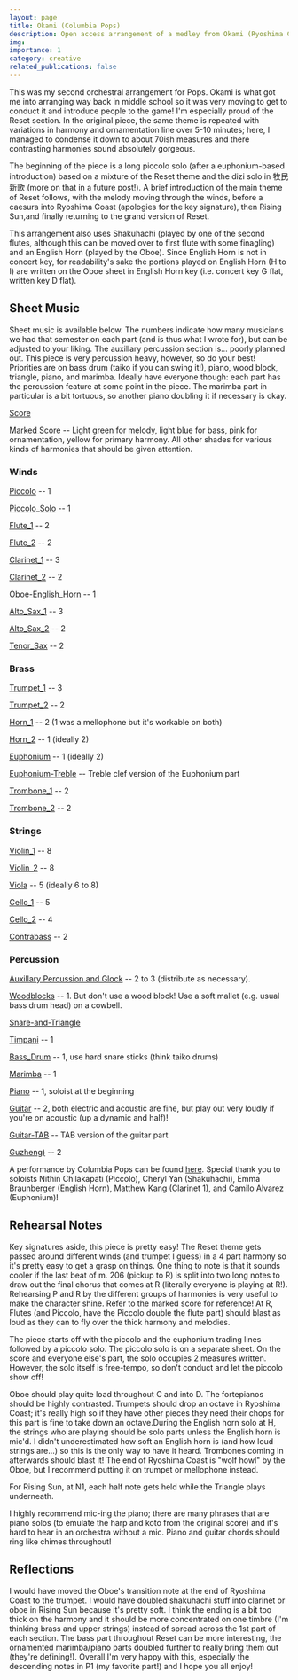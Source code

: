 ```yaml
---
layout: page
title: Okami (Columbia Pops)
description: Open access arrangement of a medley from Okami (Ryoshima Coast, Rising Sun, Reset -- Thank You)
img: 
importance: 1
category: creative
related_publications: false
---
```


This was my second orchestral arrangement for Pops. Okami is what got me into arranging way back in middle school so it was very moving to get to conduct it and introduce people to the game! I'm especially proud of the Reset section. In the original piece, the same theme is repeated with variations in harmony and ornamentation line over 5-10 minutes; here, I managed to condense it down to about 70ish measures and there contrasting harmonies sound absolutely gorgeous.

The beginning of the piece is a long piccolo solo (after a euphonium-based introduction) based on a mixture of the Reset theme and the dizi solo in 牧民新歌 (more on that in a future post!). A brief introduction of the main theme of Reset follows, with the melody moving through the winds, before a caesura into Ryoshima Coast (apologies for the key signature), then Rising Sun,and finally returning to the grand version of Reset. 

This arrangement also uses Shakuhachi (played by one of the second flutes, although this can be moved over to first flute with some finagling) and an English Horn (played by the Oboe). Since English Horn is not in concert key, for readability's sake the portions played on English Horn (H to I) are written on the Oboe sheet in English Horn key (i.e. concert key G flat, written key D flat). 

## Sheet Music
Sheet music is available below. The numbers indicate how many musicians we had that semester on each part (and is thus what I wrote for), but can be adjusted to your liking. The auxillary percussion section is... poorly planned out. This piece is very percussion heavy, however, so do your best! Priorities are on bass drum (taiko if you can swing it!), piano, wood block, triangle, piano, and marimba. Ideally have everyone though: each part has the percussion feature at some point in the piece. The marimba part in particular is a bit tortuous, so another piano doubling it if necessary is okay.

[Score](https://xiongshujun.github.io/assets/pdf/music/Okami_v6.pdf)

[Marked Score](https://xiongshujun.github.io/assets/pdf/music/Okami-v6_Marked.pdf) -- Light green for melody, light blue for bass, pink for ornamentation, yellow for primary harmony. All other shades for various kinds of harmonies that should be given attention.

### Winds
[Piccolo](https://xiongshujun.github.io/assets/pdf/music/Okami_v6-Piccolo.pdf) -- 1

[Piccolo_Solo](https://xiongshujun.github.io/assets/pdf/music/Okami_Piccolo_Solo.pdf) -- 1

[Flute_1](https://xiongshujun.github.io/assets/pdf/music/Okami_v6-Flute_1.pdf) -- 2

[Flute_2](https://xiongshujun.github.io/assets/pdf/music/Okami_v6-Flute_2.pdf) -- 2

[Clarinet_1](https://xiongshujun.github.io/assets/pdf/music/Okami_v6-Bb_Clarinet_1.pdf) -- 3

[Clarinet_2](https://xiongshujun.github.io/assets/pdf/music/Okami_v6-Bb_Clarinet_2.pdf) -- 2

[Oboe-English_Horn](https://xiongshujun.github.io/assets/pdf/music/Okami_v6-Oboe.pdf) -- 1

[Alto_Sax_1](https://xiongshujun.github.io/assets/pdf/music/Okami_v6-Alto_Saxophone_1.pdf) -- 3

[Alto_Sax_2](https://xiongshujun.github.io/assets/pdf/music/Okami_v6-Alto_Saxophone_2.pdf) -- 2

[Tenor_Sax](https://xiongshujun.github.io/assets/pdf/music/Okami_v6-Tenor_Saxophone.pdf) -- 2

### Brass
[Trumpet_1](https://xiongshujun.github.io/assets/pdf/music/Okami_v6-Bb_Trumpet_1.pdf) -- 3

[Trumpet_2](https://xiongshujun.github.io/assets/pdf/music/Okami_v6-Bb_Trumpet_2.pdf) -- 2

[Horn_1](https://xiongshujun.github.io/assets/pdf/music/Okami_v6-Horn_in_F_1.pdf) -- 2 (1 was a mellophone but it's workable on both)

[Horn_2](https://xiongshujun.github.io/assets/pdf/music/Okami_v6-Horn_in_F_2.pdf) -- 1 (ideally 2)

[Euphonium](https://xiongshujun.github.io/assets/pdf/music/Okami_v6-Euphonium.pdf) -- 1 (ideally 2)

[Euphonium-Treble](https://xiongshujun.github.io/assets/pdf/music/Okami_v6-Euphonium_(Treble).pdf) -- Treble clef version of the Euphonium part

[Trombone_1](https://xiongshujun.github.io/assets/pdf/music/Okami_v6-Trombone_1.pdf) -- 2

[Trombone_2](https://xiongshujun.github.io/assets/pdf/music/Okami_v6-Trombone_2.pdf) -- 2

### Strings
[Violin_1](https://xiongshujun.github.io/assets/pdf/music/Okami_v6-Violin_1.pdf) -- 8

[Violin_2](https://xiongshujun.github.io/assets/pdf/music/Okami_v6-Violin_2.pdf) -- 8

[Viola](https://xiongshujun.github.io/assets/pdf/music/Okami_v6-Viola.pdf) -- 5 (ideally 6 to 8)

[Cello_1](https://xiongshujun.github.io/assets/pdf/music/Okami_v6-Violoncello_1.pdf) -- 5

[Cello_2](https://xiongshujun.github.io/assets/pdf/music/Okami_v6-Violoncello_2.pdf) -- 4

[Contrabass](https://xiongshujun.github.io/assets/pdf/music/Okami_v6-Contrabass.pdf) -- 2

### Percussion

[Auxillary Percussion and Glock](https://xiongshujun.github.io/assets/pdf/music/Okami_v6-Aux._Percussion_and_Glock.pdf) -- 2 to 3 (distribute as necessary). 

[Woodblocks](https://xiongshujun.github.io/assets/pdf/music/Okami_v6-Wood_Blocks.pdf) -- 1. But don't use a wood block! Use a soft mallet (e.g. usual bass drum head) on a cowbell. 

[Snare-and-Triangle](https://xiongshujun.github.io/assets/pdf/music/Okami_v6-Snare_and_Triangle.pdf)

[Timpani](https://xiongshujun.github.io/assets/pdf/music/Okami_v6-Timpani.pdf) -- 1

[Bass_Drum](https://xiongshujun.github.io/assets/pdf/music/Okami_v6-Concert_Bass_Drum.pdf) -- 1, use hard snare sticks (think taiko drums)

[Marimba](https://xiongshujun.github.io/assets/pdf/music/Okami_v6-Marimba.pdf) -- 1

[Piano](https://xiongshujun.github.io/assets/pdf/music/Okami_v6-Piano.pdf) -- 1, soloist at the beginning

[Guitar](https://xiongshujun.github.io/assets/pdf/music/Okami_v6-Acoustic_Guitar.pdf) -- 2, both electric and acoustic are fine, but play out very loudly if you're on acoustic (up a dynamic and half)!

[Guitar-TAB](https://xiongshujun.github.io/assets/pdf/music/Okami_v6-Guitar-TAB.pdf) -- TAB version of the guitar part

[Guzheng)](https://xiongshujun.github.io/assets/pdf/music/Okami_v6-Guzheng.pdf) -- 2

A performance by Columbia Pops can be found [here](https://www.youtube.com/watch?v=3fQWwQVOLoY&ab_channel=ColumbiaPops). Special thank you to soloists Nithin Chilakapati (Piccolo), Cheryl Yan (Shakuhachi), Emma Braunberger (English Horn), Matthew Kang (Clarinet 1), and Camilo Alvarez (Euphonium)!

## Rehearsal Notes
Key signatures aside, this piece is pretty easy! The Reset theme gets passed around different winds (and trumpet I guess) in a 4 part harmony so it's pretty easy to get a grasp on things. One thing to note is that it sounds cooler if the last beat of m. 206 (pickup to R) is split into two long notes to draw out the final chorus that comes at R (literally everyone is playing at R!). Rehearsing P and R by the different groups of harmonies is very useful to make the character shine. Refer to the marked score for reference! At R, Flutes (and Piccolo, have the Piccolo double the flute part) should blast as loud as they can to fly over the thick harmony and melodies.

The piece starts off with the piccolo and the euphonium trading lines followed by a piccolo solo. The piccolo solo is on a separate sheet. On the score and everyone else's part, the solo occupies 2 measures written. However, the solo itself is free-tempo, so don't conduct and let the piccolo show off!

Oboe should play quite load throughout C and into D. The fortepianos should be highly contrasted. Trumpets should drop an octave in Ryoshima Coast; it's really high so if they have other pieces they need their chops for this part is fine to take down an octave.During the English horn solo at H, the strings who are playing should be solo parts unless the English horn is mic'd. I didn't underestimated how soft an English horn is (and how loud strings are...) so this is the only way to have it heard. Trombones coming in afterwards should blast it! The end of Ryoshima Coast is "wolf howl" by the Oboe, but I recommend putting it on trumpet or mellophone instead.

For Rising Sun, at N1, each half note gets held while the Triangle plays underneath.

I highly recommend mic-ing the piano; there are many phrases that are piano solos (to emulate the harp and koto from the original score) and it's hard to hear in an orchestra without a mic. Piano and guitar chords should ring like chimes throughout!


## Reflections
I would have moved the Oboe's transition note at the end of Ryoshima Coast to the trumpet. I would have doubled shakuhachi stuff into clarinet or oboe in Rising Sun because it's pretty soft. I think the ending is a bit too thick on the harmony and it should be more concentrated on one timbre (I'm thinking brass and upper strings) instead of spread across the 1st part of each section. The bass part throughout Reset can be more interesting, the ornamented marimba/piano parts doubled further to really bring them out (they're defining!). Overall I'm very happy with this, especially the descending notes in P1 (my favorite part!) and I hope you all enjoy!